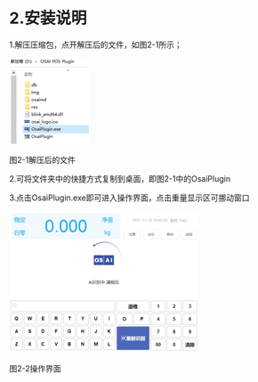 # 2.安装说明

1.解压压缩包，点开解压后的文件，如图2-1所示；

![](README.assets/image-20211123110213735.png) 

图2-1解压后的文件

2.可将文件夹中的快捷方式复制到桌面，即图2-1中的OsaiPlugin

3.点击OsaiPlugin.exe即可进入操作界面，点击重量显示区可挪动窗口

![](README.assets/image-20211123110211385.png) 

图2-2操作界面